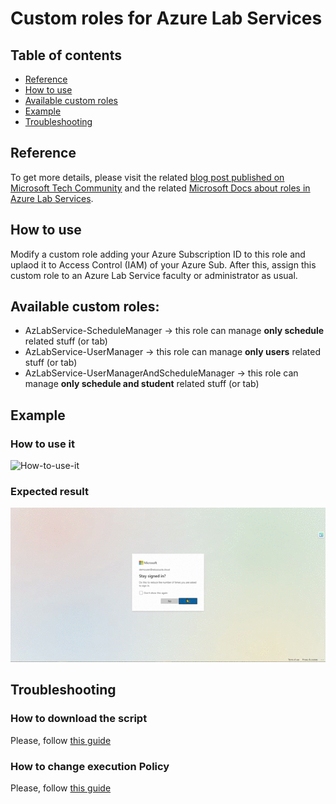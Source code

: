 # Custom roles for Azure Lab Services

## Table of contents
* [Reference](https://github.com/AngelusGi/PowerShell/tree/master/Azure/Lab%20Services/Custom%20Permission#reference)
* [How to use](https://github.com/AngelusGi/PowerShell/tree/master/Azure/Lab%20Services/Custom%20Permission#how-to-use)
* [Available custom roles](https://github.com/AngelusGi/PowerShell/tree/master/Azure/Lab%20Services/Custom%20Permission#available-custom-roles)
* [Example](https://github.com/AngelusGi/PowerShell/tree/master/Azure/Lab%20Services/Custom%20Permission#example)
* [Troubleshooting](https://github.com/AngelusGi/PowerShell/tree/master/Azure/Lab%20Services/Custom%20Permission#troubleshooting)

## Reference
To get more details, please visit the related [blog post published on Microsoft Tech Community](https://techcommunity.microsoft.com/t5/azure-lab-services/use-custom-role-to-tailor-teachers-lab-management-permissions/ba-p/2113016) and the related [Microsoft Docs about roles in Azure Lab Services](https://docs.microsoft.com/en-us/azure/lab-services/administrator-guide#manage-identity).

## How to use
Modify a custom role adding your Azure Subscription ID to this role and uplaod it to Access Control (IAM) of your Azure Sub.
After this, assign this custom role to an Azure Lab Service faculty or administrator as usual.

## Available custom roles:
- AzLabService-ScheduleManager -> this role can manage <b>only schedule</b> related stuff (or tab)
- AzLabService-UserManager -> this role can manage <b>only users</b> related stuff (or tab)
- AzLabService-UserManagerAndScheduleManager -> this role can manage <b>only schedule and student</b> related stuff (or tab)

## Example

### How to use it
![How-to-use-it](https://github.com/AngelusGi/PowerShell/blob/master/Azure/Lab%20Services/Custom%20Permission/Screenshot/How-to-use-it.gif?raw=true)

### Expected result
![Expected-result](https://github.com/AngelusGi/PowerShell/blob/master/Azure/Lab%20Services/Custom%20Permission/Screenshot/Expected-Result.gif?raw=true)

## Troubleshooting

### How to download the script
Please, follow [this guide](https://raw.githubusercontent.com/AngelusGi/PowerShell/master/Others/How%20to%20download%20single%20file%20from%20GitHub)

### How to change execution Policy
Please, follow [this guide](https://raw.githubusercontent.com/AngelusGi/PowerShell/master/Others/Resolve%20errors%20about%20Execution%20Policy)
